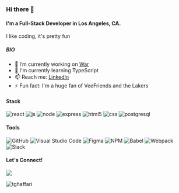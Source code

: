 ### Hi there 👋

#### I'm a Full-Stack Developer in Los Angeles, CA.

  I like coding, it's pretty fun
  
##### BIO

- 🔭 I’m currently working on [War](warcardgame.xyz)
- 🌱 I'm currently learning TypeScript
- 📫 Reach me: [LinkedIn](linkedin.com/in/anthonyisaiahurbina)
- ⚡️ Fun fact: I'm a huge fan of VeeFriends and the Lakers

#### Stack
 ![react](https://user-images.githubusercontent.com/49361894/194735984-0088c501-2ea1-447b-922d-1947c60af3f2.svg)
 ![js](https://user-images.githubusercontent.com/49361894/194735990-a92a1544-6f6b-4ebf-9eb1-3148a1b69a7b.svg)
 ![node](https://user-images.githubusercontent.com/49361894/194735997-ca439a7b-de9b-44fb-98df-de0e348c982d.svg)
 ![express](https://user-images.githubusercontent.com/49361894/194735999-9b43342d-522b-41a9-823d-318362c82aac.svg)
 ![html5](https://user-images.githubusercontent.com/49361894/194736004-a8430d19-7685-440b-bb59-58412591cb39.svg)
 ![css](https://user-images.githubusercontent.com/49361894/194736008-f444cf88-9615-411a-b5c6-a86798b43180.svg)
 ![postgresql](https://user-images.githubusercontent.com/49361894/194736013-02d95228-339d-46a2-8fd0-75cd8d288194.svg)
 
#### Tools 
![GitHub](https://img.shields.io/badge/github-%23121011.svg?style=for-the-badge&logo=github&logoColor=white)
![Visual Studio Code](https://img.shields.io/badge/Visual%20Studio%20Code-0078d7.svg?style=for-the-badge&logo=visual-studio-code&logoColor=white)
![Figma](https://img.shields.io/badge/figma-%23F24E1E.svg?style=for-the-badge&logo=figma&logoColor=white)
![NPM](https://img.shields.io/badge/NPM-%23000000.svg?style=for-the-badge&logo=npm&logoColor=white)
![Babel](https://img.shields.io/badge/Babel-F9DC3e?style=for-the-badge&logo=babel&logoColor=black)
![Webpack](https://img.shields.io/badge/webpack-%238DD6F9.svg?style=for-the-badge&logo=webpack&logoColor=black)
![Slack](https://img.shields.io/badge/Slack-4A154B?style=for-the-badge&logo=slack&logoColor=white)

#### Let's Connect!
<a href="https://www.linkedin.com/in/anthonyisaiahurbina/" target="_blank" rel="noreferrer"><img src="https://img.shields.io/badge/linkedin-Anthony Urbina-white?style=for-the-badge&color=0077B5&logo=linkedin&logoColor=0077B5&labelColor=white" /></a>


<img src="https://github-readme-stats.vercel.app/api?username=AnthonyUrbina&show_icons=true&locale=en&hide=stars,contribs&theme=rose_pine" alt="tghaffari" />
